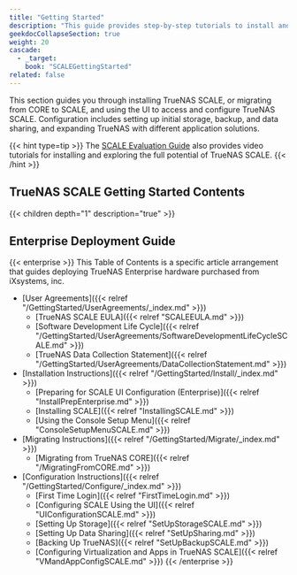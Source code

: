 ```yaml
---
title: "Getting Started"
description: "This guide provides step-by-step tutorials to install and configure SCALE. An additional guide shows how to apply and configure SCALE Enterprise licensed systems."
geekdocCollapseSection: true
weight: 20
cascade:
  - _target:
    book: "SCALEGettingStarted"
related: false
---
```


This section guides you through installing TrueNAS SCALE, or migrating from CORE to SCALE, and using the UI to access and configure TrueNAS SCALE.
Configuration includes setting up initial storage, backup, and data sharing, and expanding TrueNAS with different application solutions.

{{< hint type=tip >}}
The [SCALE Evaluation Guide](https://www.truenas.com/evaluating-truenas-scale/) also provides video tutorials for installing and exploring the full potential of TrueNAS SCALE.
{{< /hint >}}

## TrueNAS SCALE Getting Started Contents

{{< children depth="1" description="true" >}}

## Enterprise Deployment Guide

{{< enterprise >}}
This Table of Contents is a specific article arrangement that guides deploying TrueNAS Enterprise hardware purchased from iXsystems, inc.

* [User Agreements]({{< relref "/GettingStarted/UserAgreements/_index.md" >}})
  * [TrueNAS SCALE EULA]({{< relref "SCALEEULA.md" >}})
  * [Software Development Life Cycle]({{< relref "/GettingStarted/UserAgreements/SoftwareDevelopmentLifeCycleSCALE.md" >}})
  * [TrueNAS Data Collection Statement]({{< relref "/GettingStarted/UserAgreements/DataCollectionStatement.md" >}})
* [Installation Instructions]({{< relref "/GettingStarted/Install/_index.md" >}})
  * [Preparing for SCALE UI Configuration (Enterprise)]({{< relref "InstallPrepEnterprise.md" >}})
  * [Installing SCALE]({{< relref "InstallingSCALE.md" >}})
  * [Using the Console Setup Menu]({{< relref "ConsoleSetupMenuSCALE.md" >}})
* [Migrating Instructions]({{< relref "/GettingStarted/Migrate/_index.md" >}})
  * [Migrating from TrueNAS CORE]({{< relref "/MigratingFromCORE.md" >}})
* [Configuration Instructions]({{< relref "/GettingStarted/Configure/_index.md" >}})
  * [First Time Login]({{< relref "FirstTimeLogin.md" >}})
  * [Configuring SCALE Using the UI]({{< relref "UIConfigurationSCALE.md" >}})
  * [Setting Up Storage]({{< relref "SetUpStorageSCALE.md" >}})
  * [Setting Up Data Sharing]({{< relref "SetUpSharing.md" >}})
  * [Backing Up TrueNAS]({{< relref "SetUpBackupSCALE.md" >}})
  * [Configuring Virtualization and Apps in TrueNAS SCALE]({{< relref "VMandAppConfigSCALE.md" >}})
{{< /enterprise >}}
